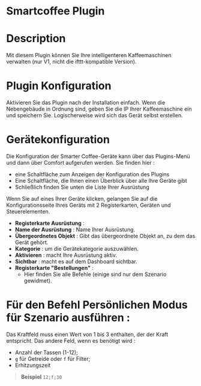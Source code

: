 # Smartcoffee Plugin

# Description

Mit diesem Plugin können Sie Ihre intelligenteren Kaffeemaschinen verwalten (nur V1, nicht die ifttt-kompatible Version).

# Plugin Konfiguration

Aktivieren Sie das Plugin nach der Installation einfach. Wenn die Nebengebäude in Ordnung sind, geben Sie die IP Ihrer Kaffeemaschine ein und speichern Sie. Logischerweise wird sich das Gerät selbst erstellen.

# Gerätekonfiguration

Die Konfiguration der Smarter Coffee-Geräte kann über das Plugins-Menü und dann über Comfort aufgerufen werden. Sie finden hier :

-   eine Schaltfläche zum Anzeigen der Konfiguration des Plugins
-   Eine Schaltfläche, die Ihnen einen Überblick über alle Ihre Geräte gibt
-   Schließlich finden Sie unten die Liste Ihrer Ausrüstung

Wenn Sie auf eines Ihrer Geräte klicken, gelangen Sie auf die Konfigurationsseite Ihres Geräts mit 2 Registerkarten, Geräten und Steuerelementen.

-   **Registerkarte Ausrüstung** :
-   **Name der Ausrüstung** : Name Ihrer Ausrüstung.
-   **Übergeordnetes Objekt** : Gibt das übergeordnete Objekt an, zu dem das Gerät gehört.
-   **Kategorie** : um die Gerätekategorie auszuwählen.
-   **Aktivieren** : macht Ihre Ausrüstung aktiv.
-   **Sichtbar** : macht es auf dem Dashboard sichtbar.
-   **Registerkarte &quot;Bestellungen&quot;** :
    -  Hier finden Sie alle Befehle (einige sind nur dem Szenario gewidmet).

#  Für den Befehl Persönlichen Modus für Szenario ausführen :

Das Kraftfeld muss einen Wert von 1 bis 3 enthalten, der der Kraft entspricht. Das andere Feld, wenn es benötigt wird  :
- Anzahl der Tassen (1-12);
- ``g`` für Getreide oder ``f`` für Filter;
- Erhitzungszeit

>**Beispiel**
> ``12;f;30``
